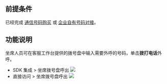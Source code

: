 ## 前提条件    
已经完成 [通信号码购买](https://cloud.tencent.com/document/product/679/67130) 或 [企业自有号码对接](https://cloud.tencent.com/document/product/679/67131)。

## 功能说明
坐席人员可在客服工作台提供的拨号盘中输入需要外呼的号码，单击**拨打电话**外呼。
- SDK 集成 > 坐席拨号盘呼出
![](https://qcloudimg.tencent-cloud.cn/raw/022595c4c7d7ffc9b48a18fdd3fb7097.png)
- 直接访问 > 坐席拨号盘呼出
![](https://qcloudimg.tencent-cloud.cn/raw/9f10c1802a97dc3c116efd5ead06cebf.png)
